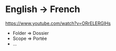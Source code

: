 # English -> French
https://www.youtube.com/watch?v=ORrELERGIHs
- Folder => Dossier 
- Scope => Portée
- ...